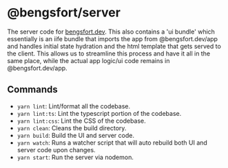 # @bengsfort/server

The server code for [bengsfort.dev](https://bengsfort.dev). This also contains a 'ui bundle' which essentially is an iife bundle that imports the app from @bengsfort.dev/app and handles initial state hydration and the html template that gets served to the client. This allows us to streamline this process and have it all in the same place, while the actual app logic/ui code remains in @bengsfort.dev/app.

## Commands

- `yarn lint`: Lint/format all the codebase.
- `yarn lint:ts`: Lint the typescript portion of the codebase.
- `yarn lint:css`: Lint the CSS of the codebase.
- `yarn clean`: Cleans the build directory.
- `yarn build`: Build the UI and server code.
- `yarn watch`: Runs a watcher script that will auto rebuild both UI and server code upon changes.
- `yarn start`: Run the server via nodemon.
